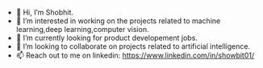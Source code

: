 - 👋 Hi, I’m Shobhit.
- 👀 I’m interested in working on the projects related to machine learning,deep learning,computer vision.
- 🌱 I’m currently looking for product developement jobs.
- 💞️ I’m looking to collaborate on projects related to artificial intelligence.
- 📫 Reach out to me on linkedin: https://www.linkedin.com/in/showbit01/

<!---
showbit01/showbit01 is a ✨ special ✨ repository because its `README.md` (this file) appears on your GitHub profile.
You can click the Preview link to take a look at your changes.
--->
